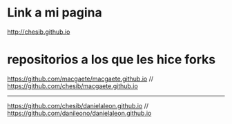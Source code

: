 # Link a mi pagina

http://chesib.github.io

# repositorios a los que les hice forks

https://github.com/macgaete/macgaete.github.io //
https://github.com/chesib/macgaete.github.io

---

https://github.com/chesib/danielaleon.github.io //
https://github.com/danileono/danielaleon.github.io

